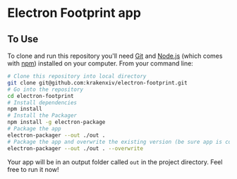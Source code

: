 # Electron Footprint app

## To Use

To clone and run this repository you'll need [Git](https://git-scm.com) and [Node.js](https://nodejs.org/en/download/) (which comes with [npm](http://npmjs.com)) installed on your computer. From your command line:

```bash
# Clone this repository into local directory
git clone git@github.com:krakenxiv/electron-footprint.git
# Go into the repository
cd electron-footprint
# Install dependencies
npm install
# Install the Packager
npm install -g electron-package
# Package the app
electron-packager --out ./out .
# Package the app and overwrite the existing version (be sure app is completely closed before running)
electron-packager --out ./out . --overwrite
```

Your app will be in an output folder called `out` in the project directory. Feel free to run it now!
